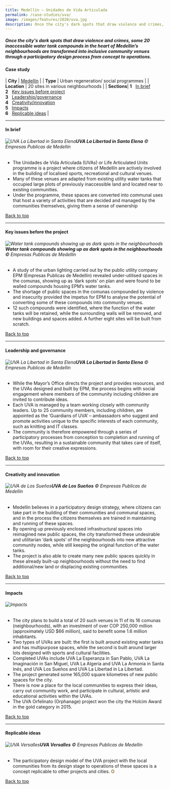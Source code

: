 ```yaml
---
title: Medellín – Unidades de Vida Articulada
permalink: /case-studies/uva/
image: /images/features/2020/uva.jpg
description: Once the city's dark spots that draw violence and crimes, some 20 inaccessible water tank compounds in the heart of Medellín’s neighbourhoods are transformed into inclusive community venues through a participatory design process from concept to operations.
---
```


##### Once the city's dark spots that draw violence and crimes, some 20 inaccessible water tank compounds in the heart of Medellín’s neighbourhoods are transformed into inclusive community venues through a participatory design process from concept to operations.

#### **Case study**

| **City** | [Medellín](/medellin/) |
| **Type** | Urban regeneration/ social programmes |
| **Location** | 20 sites in various neighbourhoods |
| **Sections**| **1** &nbsp; [In brief](#in-brief) <br> **2** &nbsp; [Key issues before project](#key-issues-before-the-project) <br> **3** &nbsp; [Leadership/governance](#leadership-and-governance) <br> **4** &nbsp; [Creativity/innovation](#creativity-and-innovation) <br> **5** &nbsp; [Impacts](#impacts) <br> **6** &nbsp; [Replicable ideas](#replicable-ideas) |

---

#### **In brief**

###### ![UVA La Libertad in Santa Elena](/images/features/2020/uva.jpg/)**UVA La Libertad in Santa Elena** © Empresas Publicas de Medellín

- The Unidades de Vida Articulada (UVAs) or Life Articulated Units programme is a project where citizens of Medellín are actively involved in the building of localised sports, recreational and cultural venues. 
- Many of these venues are adapted from existing utility water tanks that occupied large plots of previously inaccessible land and located near to existing communities. 
- Under the programme, these spaces are converted into communal uses that host a variety of activities that are decided and managed by the communities themselves, giving them a sense of ownership

[Back to top](#case-study-10)

---

#### **Key issues before the project**

###### ![Water tank compounds showing up as dark spots in the neighbourhoods](/images/features/2020/dark-spots.jpg/)**Water tank compounds showing up as dark spots in the neighbourhoods** © Empresas Publicas de Medellín

- A study of the urban lighting carried out by the public utility company EPM (Empresas Publicas de Medellín) revealed under-utilised spaces in the comunas, showing up as ‘dark spots’ on plan and were found to be walled compounds housing EPM’s water tanks. 
- The shortage of public spaces in the comunas compounded by violence and insecurity provided the impetus for EPM to analyse the potential of converting some of these compounds into community venues. 
- 12 such compounds were identified, where the function of the water tanks will be retained, while the surrounding walls will be removed, and new buildings and spaces added. A further eight sites will be built from scratch.

[Back to top](#case-study-10)

---

#### **Leadership and governance**

###### ![UVA La Libertad in Santa Elena](/images/features/2020/uva-la-libertad.jpg/)**UVA La Libertad in Santa Elena** © Empresas Publicas de Medellín

- While the Mayor’s Office directs the project and provides resources, and the UVAs designed and built by EPM, the process begins with social engagement where members of the community including children are invited to contribute ideas.  
- Each UVA is managed by a team working closely with community leaders. Up to 25 community members, including children, are appointed as the ‘Guardians of UVA’ – ambassadors who suggest and promote activities unique to the specific interests of each community, such as knitting and IT classes.
- The community is therefore empowered through a series of participatory processes from conception to completion and running of the UVAs, resulting in a sustainable community that takes care of itself, with room for their creative expressions.

[Back to top](#case-study-10)

---

#### **Creativity and innovation**

###### ![UVA de Los Sueños](/images/features/2020/uva-los-suenos.jpg/)**UVA de Los Sueños** © Empresas Publicas de Medellín

- Medellín believes in a participatory design strategy, where citizens can take part in the building of their communities and communal spaces, and in the process the citizens themselves are trained in maintaining and running of these spaces.
- By opening up previously enclosed infrastructural spaces into reimagined new public spaces, the city transformed these undesirable and utilitarian ‘dark spots’ of the neighbourhoods into new attractive community nodes, while still keeping the original function of the water tanks.
- The project is also able to create many new public spaces quickly in these already built-up neighbourhoods without the need to find additional/new land or displacing existing communities.

[Back to top](#case-study-10)

---

#### **Impacts**

###### ![Impacts](/images/features/2020/impacts-medellin2.png/)

- The city plans to build a total of 20 such venues in 11 of its 16 comunas (neighbourhoods), with an investment of over COP 250,000 million (approximately USD $66 million), said to benefit some 1.6 million inhabitants.
- Two types of UVAs are built: the first is built around existing water tanks and has multipurpose spaces, while the second is built around larger lots designed with sports and cultural facilities. 
- Completed UVAs include UVA La Esperanza in San Pablo, UVA La Imaginación in San Miguel, UVA La Algería and UVA La Armonía in Santa Inés, and UVA Los Sueños and UVA La Libertad in La Libertad.  
- The project generated some 165,000 square kilometres of new public spaces for the city. 
- There is now a place for the local communities to express their ideas, carry out community work, and participate in cultural, artistic and educational activities within the UVAs. 
- The UVA Orfelinato (Orphanage) project won the city the Holcim Award in the gold category in 2015.

[Back to top](#case-study-10)

---

#### **Replicable ideas**

###### ![UVA Versalles](/images/features/2020/uva-versalles.jpg/)**UVA Versalles** © Empresas Publicas de Medellín

- The participatory design model of the UVA project with the local communities from its design stage to operations of these spaces is a concept replicable to other projects and cities. **<font color="#967942">O</font>**

[Back to top](#case-study-10)
